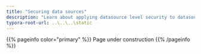 ```yaml
---
title: "Securing data sources"
description: "Learn about applying datasource level security to datasources"
typora-root-url: ..\..\..\static
---
```


{{% pageinfo color="primary" %}}
Page under construction
{{% /pageinfo %}}
